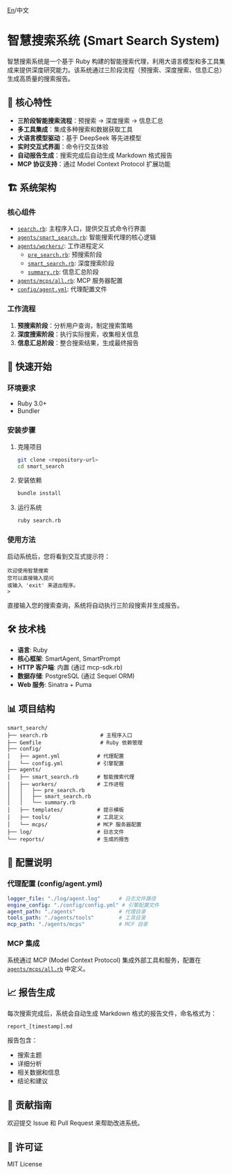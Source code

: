 [En](./README_EN.md)/中文

# 智慧搜索系统 (Smart Search System)

智慧搜索系统是一个基于 Ruby 构建的智能搜索代理，利用大语言模型和多工具集成来提供深度研究能力。该系统通过三阶段流程（预搜索、深度搜索、信息汇总）生成高质量的搜索报告。

## 🌟 核心特性

- **三阶段智能搜索流程**：预搜索 → 深度搜索 → 信息汇总
- **多工具集成**：集成多种搜索和数据获取工具
- **大语言模型驱动**：基于 DeepSeek 等先进模型
- **实时交互式界面**：命令行交互体验
- **自动报告生成**：搜索完成后自动生成 Markdown 格式报告
- **MCP 协议支持**：通过 Model Context Protocol 扩展功能

## 🏗️ 系统架构

### 核心组件

- [`search.rb`](search.rb): 主程序入口，提供交互式命令行界面
- [`agents/smart_search.rb`](agents/smart_search.rb): 智能搜索代理的核心逻辑
- [`agents/workers/`](agents/workers/): 工作进程定义
  - [`pre_search.rb`](agents/workers/pre_search.rb): 预搜索阶段
  - [`smart_search.rb`](agents/workers/smart_search.rb): 深度搜索阶段
  - [`summary.rb`](agents/workers/summary.rb): 信息汇总阶段
- [`agents/mcps/all.rb`](agents/mcps/all.rb): MCP 服务器配置
- [`config/agent.yml`](config/agent.yml): 代理配置文件

### 工作流程

1. **预搜索阶段**：分析用户查询，制定搜索策略
2. **深度搜索阶段**：执行实际搜索，收集相关信息
3. **信息汇总阶段**：整合搜索结果，生成最终报告

## 🚀 快速开始

### 环境要求

- Ruby 3.0+
- Bundler

### 安装步骤

1. 克隆项目
   ```bash
   git clone <repository-url>
   cd smart_search
   ```

2. 安装依赖
   ```bash
   bundle install
   ```

3. 运行系统
   ```bash
   ruby search.rb
   ```

### 使用方法

启动系统后，您将看到交互式提示符：
```
欢迎使用智慧搜索
您可以直接输入提问
或输入 'exit' 来退出程序。
> 
```

直接输入您的搜索查询，系统将自动执行三阶段搜索并生成报告。

## 🛠️ 技术栈

- **语言**: Ruby
- **核心框架**: SmartAgent, SmartPrompt
- **HTTP 客户端**: 内置 (通过 mcp-sdk.rb)
- **数据存储**: PostgreSQL (通过 Sequel ORM)
- **Web 服务**: Sinatra + Puma

## 📊 项目结构

```
smart_search/
├── search.rb                 # 主程序入口
├── Gemfile                   # Ruby 依赖管理
├── config/
│   ├── agent.yml            # 代理配置
│   └── config.yml           # 引擎配置
├── agents/
│   ├── smart_search.rb      # 智能搜索代理
│   ├── workers/             # 工作进程
│   │   ├── pre_search.rb
│   │   ├── smart_search.rb
│   │   └── summary.rb
│   ├── templates/           # 提示模板
│   ├── tools/               # 工具定义
│   └── mcps/                # MCP 服务器配置
├── log/                     # 日志文件
└── reports/                 # 生成的报告
```

## 🔧 配置说明

### 代理配置 (config/agent.yml)

```yaml
logger_file: "./log/agent.log"      # 日志文件路径
engine_config: "./config/config.yml" # 引擎配置文件
agent_path: "./agents"              # 代理目录
tools_path: "./agents/tools"        # 工具目录
mcp_path: "./agents/mcps"           # MCP 目录
```

### MCP 集成

系统通过 MCP (Model Context Protocol) 集成外部工具和服务，配置在 [`agents/mcps/all.rb`](agents/mcps/all.rb) 中定义。

## 📈 报告生成

每次搜索完成后，系统会自动生成 Markdown 格式的报告文件，命名格式为：
```
report_[timestamp].md
```

报告包含：
- 搜索主题
- 详细分析
- 相关数据和信息
- 结论和建议

## 🤝 贡献指南

欢迎提交 Issue 和 Pull Request 来帮助改进系统。

## 📄 许可证

MIT License